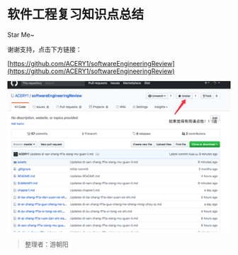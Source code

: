 # 软件工程复习知识点总结

Star Me~

谢谢支持，点击下方链接：

[https://github.com/ACERY1/softwareEngineeringReview](https://github.com/ACERY1/softwareEngineeringReview)

![](/assets/clickme.png)

> 整理者：游朝阳



